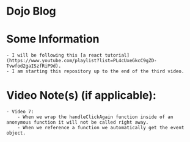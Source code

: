 # Dojo Blog

# Some Information

    - I will be following this [a react tutorial](https://www.youtube.com/playlist?list=PL4cUxeGkcC9gZD-Tvwfod2gaISzfRiP9d).
    - I am starting this repository up to the end of the third video.

# Video Note(s) (if applicable):

    - Video 7:
        - When we wrap the handleClickAgain function inside of an anonymous function it will not be called right away.
        - When we reference a function we automatically get the event object.

